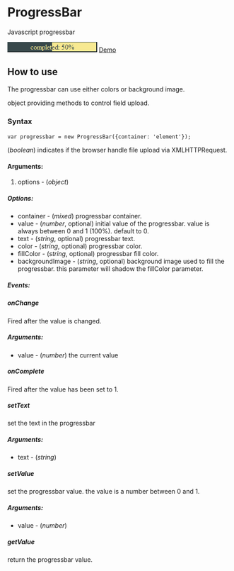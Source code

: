 ProgressBar
============

Javascript progressbar

![Screenshot](http://github.com/tbela99/progressbar/raw/master/screenshot.png)
[Demo](http://jsfiddle.net/tbela99/5UR8v/1/)

How to use
---------------------

The progressbar can use either colors or background image.

object providing methods to control field upload.

### Syntax

	var progressbar = new ProgressBar({container: 'element'});

(*boolean*) indicates if the browser handle file upload via XMLHTTPRequest.

#### Arguments:

1. options - (*object*)

##### Options:

- container - (*mixed*) progressbar container.
- value - (*number*, optional) initial value of the progressbar. value is always between 0 and 1 (100%). default to 0. 
- text - (*string*, optional) progressbar text.
- color - (*string*, optional) progressbar color.
- fillColor - (*string*, optional) progressbar fill color.
- backgroundImage - (*string*, optional) background image used to fill the progressbar. this parameter will shadow the fillColor parameter.


##### Events:

##### onChange

Fired after the value is changed.

##### Arguments:

- value - (*number*) the current value

##### onComplete

Fired after the value has been set to 1.

##### setText

set the text in the progressbar

##### Arguments:

- text - (*string*) 

##### setValue

set the progressbar value. the value is a number between 0 and 1.

##### Arguments:

- value - (*number*)

##### getValue

return the progressbar value.